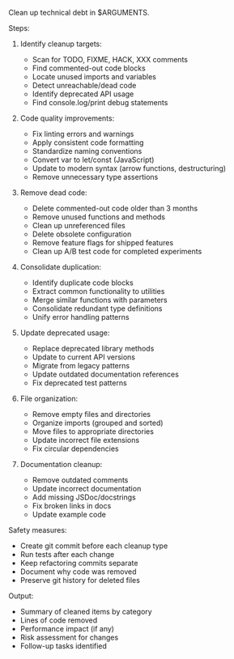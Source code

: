 Clean up technical debt in $ARGUMENTS.

Steps:
1. Identify cleanup targets:
   - Scan for TODO, FIXME, HACK, XXX comments
   - Find commented-out code blocks
   - Locate unused imports and variables
   - Detect unreachable/dead code
   - Identify deprecated API usage
   - Find console.log/print debug statements

2. Code quality improvements:
   - Fix linting errors and warnings
   - Apply consistent code formatting
   - Standardize naming conventions
   - Convert var to let/const (JavaScript)
   - Update to modern syntax (arrow functions, destructuring)
   - Remove unnecessary type assertions

3. Remove dead code:
   - Delete commented-out code older than 3 months
   - Remove unused functions and methods
   - Clean up unreferenced files
   - Delete obsolete configuration
   - Remove feature flags for shipped features
   - Clean up A/B test code for completed experiments

4. Consolidate duplication:
   - Identify duplicate code blocks
   - Extract common functionality to utilities
   - Merge similar functions with parameters
   - Consolidate redundant type definitions
   - Unify error handling patterns

5. Update deprecated usage:
   - Replace deprecated library methods
   - Update to current API versions
   - Migrate from legacy patterns
   - Update outdated documentation references
   - Fix deprecated test patterns

6. File organization:
   - Remove empty files and directories
   - Organize imports (grouped and sorted)
   - Move files to appropriate directories
   - Update incorrect file extensions
   - Fix circular dependencies

7. Documentation cleanup:
   - Remove outdated comments
   - Update incorrect documentation
   - Add missing JSDoc/docstrings
   - Fix broken links in docs
   - Update example code

Safety measures:
- Create git commit before each cleanup type
- Run tests after each change
- Keep refactoring commits separate
- Document why code was removed
- Preserve git history for deleted files

Output:
- Summary of cleaned items by category
- Lines of code removed
- Performance impact (if any)
- Risk assessment for changes
- Follow-up tasks identified